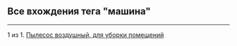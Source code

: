 ## Все вхождения тега "машина"

---


1 из 1. [Пылесос воздушный, для уборки помещений](./2020-07-06_vacuum.md)

